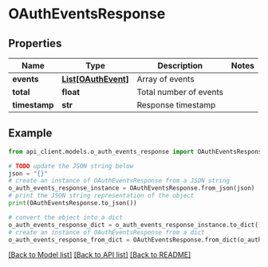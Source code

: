 # OAuthEventsResponse


## Properties

Name | Type | Description | Notes
------------ | ------------- | ------------- | -------------
**events** | [**List[OAuthEvent]**](OAuthEvent.md) | Array of events | 
**total** | **float** | Total number of events | 
**timestamp** | **str** | Response timestamp | 

## Example

```python
from api_client.models.o_auth_events_response import OAuthEventsResponse

# TODO update the JSON string below
json = "{}"
# create an instance of OAuthEventsResponse from a JSON string
o_auth_events_response_instance = OAuthEventsResponse.from_json(json)
# print the JSON string representation of the object
print(OAuthEventsResponse.to_json())

# convert the object into a dict
o_auth_events_response_dict = o_auth_events_response_instance.to_dict()
# create an instance of OAuthEventsResponse from a dict
o_auth_events_response_from_dict = OAuthEventsResponse.from_dict(o_auth_events_response_dict)
```
[[Back to Model list]](../README.md#documentation-for-models) [[Back to API list]](../README.md#documentation-for-api-endpoints) [[Back to README]](../README.md)


